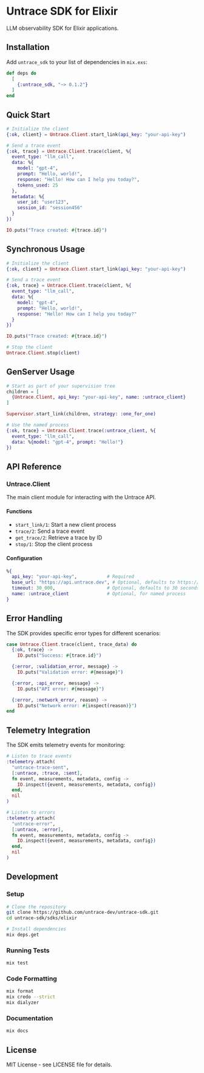 # Untrace SDK for Elixir

LLM observability SDK for Elixir applications.

## Installation

Add `untrace_sdk` to your list of dependencies in `mix.exs`:

```elixir
def deps do
  [
    {:untrace_sdk, "~> 0.1.2"}
  ]
end
```

## Quick Start

```elixir
# Initialize the client
{:ok, client} = Untrace.Client.start_link(api_key: "your-api-key")

# Send a trace event
{:ok, trace} = Untrace.Client.trace(client, %{
  event_type: "llm_call",
  data: %{
    model: "gpt-4",
    prompt: "Hello, world!",
    response: "Hello! How can I help you today?",
    tokens_used: 25
  },
  metadata: %{
    user_id: "user123",
    session_id: "session456"
  }
})

IO.puts("Trace created: #{trace.id}")
```

## Synchronous Usage

```elixir
# Initialize the client
{:ok, client} = Untrace.Client.start_link(api_key: "your-api-key")

# Send a trace event
{:ok, trace} = Untrace.Client.trace(client, %{
  event_type: "llm_call",
  data: %{
    model: "gpt-4",
    prompt: "Hello, world!",
    response: "Hello! How can I help you today?"
  }
})

IO.puts("Trace created: #{trace.id}")

# Stop the client
Untrace.Client.stop(client)
```

## GenServer Usage

```elixir
# Start as part of your supervision tree
children = [
  {Untrace.Client, api_key: "your-api-key", name: :untrace_client}
]

Supervisor.start_link(children, strategy: :one_for_one)

# Use the named process
{:ok, trace} = Untrace.Client.trace(:untrace_client, %{
  event_type: "llm_call",
  data: %{model: "gpt-4", prompt: "Hello!"}
})
```

## API Reference

### Untrace.Client

The main client module for interacting with the Untrace API.

#### Functions

- `start_link/1`: Start a new client process
- `trace/2`: Send a trace event
- `get_trace/2`: Retrieve a trace by ID
- `stop/1`: Stop the client process

#### Configuration

```elixir
%{
  api_key: "your-api-key",           # Required
  base_url: "https://api.untrace.dev", # Optional, defaults to https://api.untrace.dev
  timeout: 30_000,                   # Optional, defaults to 30 seconds
  name: :untrace_client              # Optional, for named process
}
```

## Error Handling

The SDK provides specific error types for different scenarios:

```elixir
case Untrace.Client.trace(client, trace_data) do
  {:ok, trace} ->
    IO.puts("Success: #{trace.id}")

  {:error, :validation_error, message} ->
    IO.puts("Validation error: #{message}")

  {:error, :api_error, message} ->
    IO.puts("API error: #{message}")

  {:error, :network_error, reason} ->
    IO.puts("Network error: #{inspect(reason)}")
end
```

## Telemetry Integration

The SDK emits telemetry events for monitoring:

```elixir
# Listen to trace events
:telemetry.attach(
  "untrace-trace-sent",
  [:untrace, :trace, :sent],
  fn event, measurements, metadata, config ->
    IO.inspect({event, measurements, metadata, config})
  end,
  nil
)

# Listen to errors
:telemetry.attach(
  "untrace-error",
  [:untrace, :error],
  fn event, measurements, metadata, config ->
    IO.inspect({event, measurements, metadata, config})
  end,
  nil
)
```

## Development

### Setup

```bash
# Clone the repository
git clone https://github.com/untrace-dev/untrace-sdk.git
cd untrace-sdk/sdks/elixir

# Install dependencies
mix deps.get
```

### Running Tests

```bash
mix test
```

### Code Formatting

```bash
mix format
mix credo --strict
mix dialyzer
```

### Documentation

```bash
mix docs
```

## License

MIT License - see LICENSE file for details.
